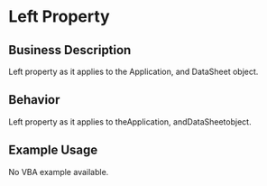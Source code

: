 # Left Property

## Business Description
Left property as it applies to the Application, and DataSheet object.

## Behavior
Left property as it applies to theApplication, andDataSheetobject.

## Example Usage
No VBA example available.